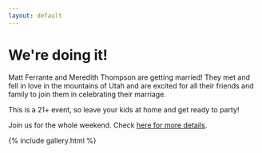 ```yaml
---
layout: default
---
```


# We're doing it!

Matt Ferrante and Meredith Thompson are getting married! They met and fell in love in the mountains of Utah and are excited for all their friends and family to join them in celebrating their marriage.

This is a 21+ event, so leave your kids at home and get ready to party!

Join us for the whole weekend. Check [here for more details](/details).

{% include gallery.html %}
